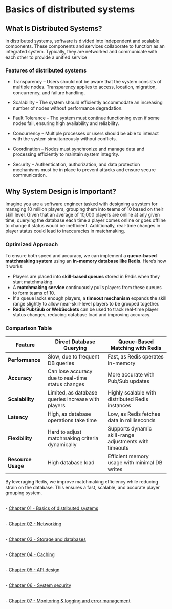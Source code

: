 # Basics of distributed systems

## What Is Distributed Systems?
in distributed systems, software is divided into independent and scalable components. These components and services collaborate to function as an integrated system. Typically, they are networked and communicate with each other to provide a unified service

### Features of distributed systems
- Transparency – Users should not be aware that the system consists of multiple nodes. Transparency applies to access, location, migration, concurrency, and failure handling.

- Scalability – The system should efficiently accommodate an increasing number of nodes without performance degradation.

- Fault Tolerance – The system must continue functioning even if some nodes fail, ensuring high availability and reliability.

- Concurrency – Multiple processes or users should be able to interact with the system simultaneously without conflicts.

- Coordination – Nodes must synchronize and manage data and processing efficiently to maintain system integrity.

- Security – Authentication, authorization, and data protection mechanisms must be in place to prevent attacks and ensure secure communication.

## Why System Design is Important?
Imagine you are a software engineer tasked with designing a system for managing 10 million players, grouping them into teams of 10 based on their skill level. Given that an average of 10,000 players are online at any given time, querying the database each time a player comes online or goes offline to change it status would be inefficient. Additionally, real-time changes in player status could lead to inaccuracies in matchmaking.

### Optimized Approach
To ensure both speed and accuracy, we can implement a **queue-based matchmaking system** using an **in-memory database like Redis**. Here’s how it works:

- Players are placed into **skill-based queues** stored in Redis when they start matchmaking.
- A **matchmaking service** continuously pulls players from these queues to form teams of 10.
- If a queue lacks enough players, a **timeout mechanism** expands the skill range slightly to allow near-skill-level players to be grouped together.
- **Redis Pub/Sub or WebSockets** can be used to track real-time player status changes, reducing database load and improving accuracy.

### Comparison Table

| Feature                   | Direct Database Querying | Queue-Based Matching with Redis |
|---------------------------|-------------------------|--------------------------------|
| **Performance**          | Slow, due to frequent DB queries | Fast, as Redis operates in-memory |
| **Accuracy**             | Can lose accuracy due to real-time status changes | More accurate with Pub/Sub updates |
| **Scalability**          | Limited, as database queries increase with players | Highly scalable with distributed Redis instances |
| **Latency**              | High, as database operations take time | Low, as Redis fetches data in milliseconds |
| **Flexibility**          | Hard to adjust matchmaking criteria dynamically | Supports dynamic skill-range adjustments with timeouts |
| **Resource Usage**       | High database load | Efficient memory usage with minimal DB writes |

By leveraging Redis, we improve matchmaking efficiency while reducing strain on the database. This ensures a fast, scalable, and accurate player grouping system.


<br> -  [Chapter 01 - Basics of distributed systems](https://github.com/YasinKar/System-Design/tree/main/chapter_01)

<br> -  [Chapter 02 - Networking](https://github.com/YasinKar/System-Design/tree/main/chapter_02)

<br> -  [Chapter 03 - Storage and databases](https://github.com/YasinKar/System-Design/tree/main/chapter_03)

<br> -  [Chapter 04 - Caching](https://github.com/YasinKar/System-Design/tree/main/chapter_04)

<br> -  [Chapter 05 - API design](https://github.com/YasinKar/System-Design/tree/main/chapter_05)

<br> -  [Chapter 06 - System security](https://github.com/YasinKar/System-Design/tree/main/chapter_06)

<br> -  [Chapter 07 - Monitoring & logging and error management](https://github.com/YasinKar/System-Design/tree/main/chapter_07)
